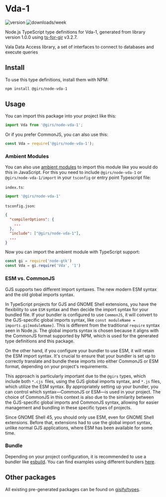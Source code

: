 
# Vda-1

![version](https://img.shields.io/npm/v/@girs/node-vda-1)
![downloads/week](https://img.shields.io/npm/dw/@girs/node-vda-1)


Node.js TypeScript type definitions for Vda-1, generated from library version 1.0.0 using [ts-for-gir](https://github.com/gjsify/ts-for-gir) v3.2.7.

Vala Data Access library, a set of interfaces to connect to databases and execute queries

## Install

To use this type definitions, install them with NPM:
```bash
npm install @girs/node-vda-1
```

## Usage

You can import this package into your project like this:
```ts
import Vda from '@girs/node-vda-1';
```

Or if you prefer CommonJS, you can also use this:
```ts
const Vda = require('@girs/node-vda-1');
```

### Ambient Modules

You can also use [ambient modules](https://github.com/gjsify/ts-for-gir/tree/main/packages/cli#ambient-modules) to import this module like you would do this in JavaScript.
For this you need to include `@girs/node-vda-1` or `@girs/node-vda-1/import` in your `tsconfig` or entry point Typescript file:

`index.ts`:
```ts
import '@girs/node-vda-1'
```

`tsconfig.json`:
```json
{
  "compilerOptions": {
    ...
  },
  "include": ["@girs/node-vda-1"],
  ...
}
```

Now you can import the ambient module with TypeScript support: 

```ts
const gi = require('node-gtk')
const Vda = gi.require('Vda', '1')
```



### ESM vs. CommonJS

GJS supports two different import syntaxes. The new modern ESM syntax and the old global imports syntax.

In TypeScript projects for GJS and GNOME Shell extensions, you have the flexibility to use `ESM` syntax and then decide the import syntax for your bundled file. If your bundler is configured to use `CommonJS`, it will convert to the GJS-specific global imports syntax, like `const moduleName = imports.gi[moduleName]`. This is different from the traditional `require` syntax seen in Node.js. The global imports syntax is chosen because it aligns with the CommonJS format supported by NPM, which is used for the generated type definitions and this package.

On the other hand, if you configure your bundler to use ESM, it will retain the ESM import syntax. It's crucial to ensure that your bundler is set up to correctly translate and bundle these imports into either CommonJS or ESM format, depending on your project's requirements.

This approach is particularly important due to the `@girs` types, which include both `*.cjs `files, using the GJS global imports syntax, and `*.js` files, which utilize the ESM syntax. By appropriately setting up your bundler, you can control which syntax—CommonJS or ESM—is used in your project. The choice of CommonJS in this context is also due to the similarity between the GJS-specific global imports and CommonJS syntax, allowing for easier management and bundling in these specific types of projects.

Since GNOME Shell 45, you should only use ESM, even for GNOME Shell extensions. Before that, extensions had to use the global import syntax, unlike normal GJS applications, where ESM has been available for some time.

### Bundle

Depending on your project configuration, it is recommended to use a bundler like [esbuild](https://esbuild.github.io/). You can find examples using different bundlers [here](https://github.com/gjsify/ts-for-gir/tree/main/examples).

## Other packages

All existing pre-generated packages can be found on [gjsify/types](https://github.com/gjsify/types).

